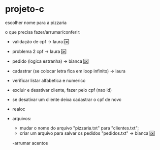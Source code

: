 # projeto-c

escolher nome para a pizzaria

o que precisa fazer/arrumar/conferir:
- validação de cpf -> laura 🆗
- problema 2 cpf -> laura 🆗
- pedido (logica estranha) -> bianca 🆗
- cadastrar (se colocar letra fica em loop infinito) -> laura
- verificar listar alfabetica e numerico
- excluir e desativar cliente, fazer pelo cpf (nao id)
- se desativar um cliente deixa cadastrar o cpf de novo
- realoc
- arquivos:
   - mudar o nome do arquivo "pizzaria.txt" para "clientes.txt";
   - criar um arquivo para salvar os pedidos "pedidos.txt" -> bianca 🆗

  -arrumar acentos 
